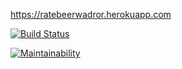 https://ratebeerwadror.herokuapp.com

[![Build Status](https://travis-ci.org/karoliinaemilia/wadror.svg?branch=master)](https://travis-ci.org/karoliinaemilia/wadror)

[![Maintainability](https://api.codeclimate.com/v1/badges/11c66a8c254562248855/maintainability)](https://codeclimate.com/github/karoliinaemilia/wadror/maintainability)
